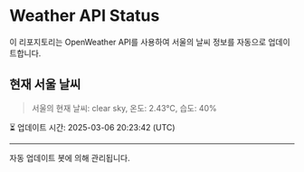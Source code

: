 
# Weather API Status

이 리포지토리는 OpenWeather API를 사용하여 서울의 날씨 정보를 자동으로 업데이트합니다.

## 현재 서울 날씨
> 서울의 현재 날씨: clear sky, 온도: 2.43°C, 습도: 40%

⏳ 업데이트 시간: 2025-03-06 20:23:42 (UTC)

---
자동 업데이트 봇에 의해 관리됩니다.
